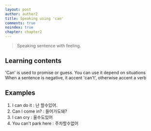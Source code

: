 ```yaml
---
layout: post
author: author2
title: Speaking using 'can'
comments: true
noindex: true
chapter: chapter2
---
```

>Speaking sentence with feeling.

## Learning contents
'Can' is used to promise or guess.
You can use it depend on situations
When a sentence is negative, it accent 'can't',  otherwise accent a verb

## Examples
1. I can do it 
: 난 할수있어.
2. Can I come in? 
: 들어가도돼?
3. I can cry 
: 울수도있어
4. You can't park here
: 주차할수없어
